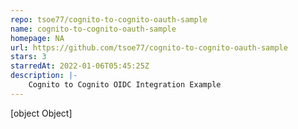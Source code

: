 ```yaml
---
repo: tsoe77/cognito-to-cognito-oauth-sample
name: cognito-to-cognito-oauth-sample
homepage: NA
url: https://github.com/tsoe77/cognito-to-cognito-oauth-sample
stars: 3
starredAt: 2022-01-06T05:45:25Z
description: |-
    Cognito to Cognito OIDC Integration Example
---
```


[object Object]
